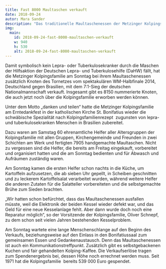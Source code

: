 ```yaml
---
title: Fast 8000 Maultaschen verkauft
date: 2018-09-24
autor: Mara Sander
description: "Das traditionelle Maultaschenessen der Metzinger Kolpingsfamilie ist ein Projekt, das Generationen verbindet."
img:
  main:
    id: 2018-09-24-fast-8000-maultaschen-verkauft
    w: 940
    h: 530
    alt: 2018-09-24-fast-8000-maultaschen-verkauft
---
```

Damit symbolisch kein Lepra- oder Tuberkulosekranker durch die Maschen der Hilfsaktion der Deutschen Lepra- und Tuberkulosehilfe (DaHW) fällt, hat die Metzinger Kolpingsfamilie am Sonntag bei ihrem Maultaschenessen zusätzlich Knoten des Tornetzes vom spektakulären WM-Halbfinale 2014, Deutschland gegen Brasilien, mit dem 7:1-Sieg der deutschen Nationalmannschaft verkauft. Insgesamt gibt es 8150 nummerierte Knoten, die auch jetzt noch über die Kolpingsfamilie erworben werden können.

Unter dem Motto „danken und teilen“ hatte die Metzinger Kolpingsfamilie am Erntedankfest in der katholischen Kirche St. Bonifatius wieder die schwäbische Spezialität nach Kolpingsfamilienrezept  zugunsten von lepra- und tuberkulosekranken Menschen in Brasilien zubereitet.

Dazu waren am Samstag 60 ehrenamtliche Helfer aller Altersgruppen der Kolpingsfamilie mit allen Gruppen, Kirchengemeinde und Freunden in zwei Schichten am Werk und fertigten 7905 handgemachte Maultaschen. Nicht zu vergessen sind die Helfer, die bereits am Freitag eingekauft, vorbereitet und organisiert hatten und die am Sonntag bedienten und für Abwasch und Aufräumen zuständig waren.

Am Sonntag kamen die ersten Helfer schon nachts in die Küche, um Kartoffeln aufzusetzen, die ab sieben Uhr gepellt, in Scheiben geschnitten und zu leckerem Kartoffelsalat verarbeitet wurden, während weitere Helfer die anderen Zutaten für die Salatteller vorbereiteten und die selbstgemachte Brühe zum Sieden brachten.

„Wir hatten schon befürchtet, dass das Maultaschenessen ausfallen müsste, weil die Elektronik der beiden Kessel wieder defekt war, und das Geld für eine neue Kesselanlage fehlt. Aber dann wurde doch noch eine Reparatur möglich“, so der Vorsitzende der Kolpingsfamilie, Oliver Schnepf, zu dem schon seit vielen Jahren bestehenden Kesselproblem.

Am Sonntag wartete eine lange Menschenschlange auf den Beginn des Verkaufs, beziehungsweise auf den Einlass in den Bonifatiussaal zum gemeinsamen Essen und Gedankenaustausch. Denn das Maultaschenessen ist auch ein Kommunikationstreffpunkt. Zusätzlich gibt es selbstgebackenen Kuchen und fair gehandelten Kolping-Kaffee. Die Verkaufserlöse tragen zum Spendenergebnis bei, dessen Höhe noch errechnet werden muss. Seit 1971 hat die Kolpingsfamilie  bereits 539 000 Euro gespendet.

 
